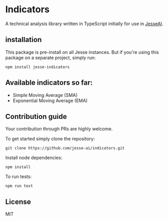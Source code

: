 # Indicators 
A technical analysis library written in TypeScript initially for use in [JesseAI](https://github.com/jesse-ai/jesse). 

## installation 
This package is pre-install on all Jesse instances. But if you're using this package on a separate project, simply run: 
```
npm install jesse-indicators
```

## Available indicators so far:
- Simple Moving Average (SMA)
- Exponential Moving Average (EMA)

## Contribution guide
Your contribution through PRs are highly welcome. 

To get started simply clone the repository: 
```
git clone https://github.com/jesse-ai/indicators.git
```

Install node dependencies: 
```
npm install
```

To run tests: 
```
npm run test 
```

## License 
MIT